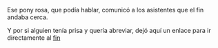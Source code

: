 Ese pony rosa, que podía hablar, comunicó a los asistentes que el fin andaba cerca.

Y por si alguien tenía prisa y quería abreviar, dejó aquí un enlace para ir directamente al [fin](../fin/fin.md)
